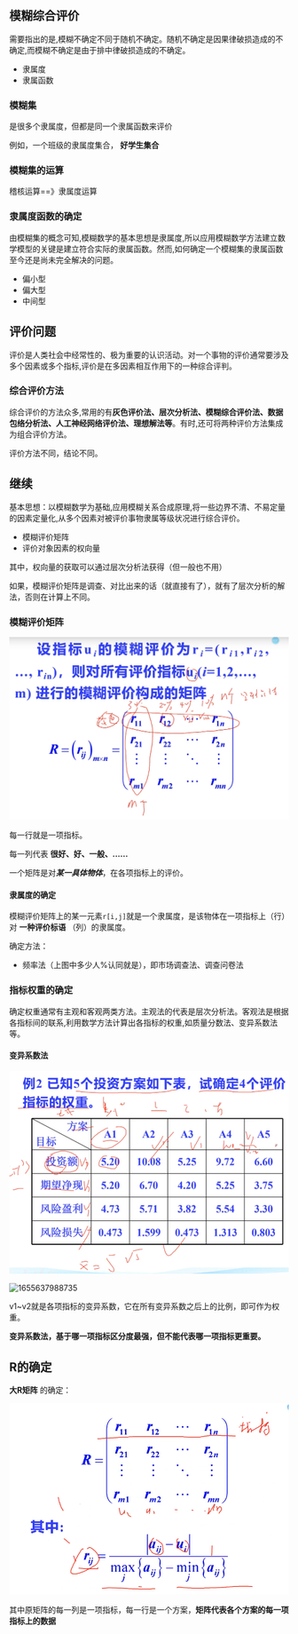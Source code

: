 ## 模糊综合评价

需要指出的是,模糊不确定不同于随机不确定。随机不确定是因果律破损造成的不确定,而模糊不确定是由于排中律破损造成的不确定。

- 隶属度
- 隶属函数

### 模糊集

是很多个隶属度，但都是同一个隶属函数来评价

例如，一个班级的隶属度集合， **好学生集合**

### 模糊集的运算

稽核运算==》隶属度运算

### 隶属度函数的确定

由模糊集的概念可知,模糊数学的基本思想是隶属度,所以应用模糊数学方法建立数学模型的关键是建立符合实际的隶属函数。然而,如何确定一个模糊集的隶属函数至今还是尚未完全解决的问题。

- 偏小型
- 偏大型
- 中间型

## 评价问题

评价是人类社会中经常性的、极为重要的认识活动。对一个事物的评价通常要涉及多个因素或多个指标,评价是在多因素相互作用下的一种综合评判。

### 综合评价方法

综合评价的方法众多,常用的有**灰色评价法、层次分析法、模糊综合评价法、数据包络分析法、人工神经网络评价法、理想解法等**。有时,还可将两种评价方法集成为组合评价方法。

评价方法不同，结论不同。

## 继续

基本思想：以模糊数学为基础,应用模糊关系合成原理,将一些边界不清、不易定量的因素定量化,从多个因素对被评价事物隶属等级状况进行综合评价。

-  模糊评价矩阵
- 评价对象因素的权向量

其中，权向量的获取可以通过层次分析法获得（但一般也不用）

如果，模糊评价矩阵是调查、对比出来的话（就直接有了），就有了层次分析的解法，否则在计算上不同。

### 模糊评价矩阵

![1655606902108](1655606902108.png)

每一行就是一项指标。

每一列代表 **很好、好、一般、……**

一个矩阵是对***某一具体物体***，在各项指标上的评价。

#### 隶属度的确定

模糊评价矩阵上的某一元素`r[i,j]`就是一个隶属度，是该物体在一项指标上（行）对 **一种评价标语** （列）的隶属度。

确定方法：

- 频率法（上图中多少人%认同就是），即市场调查法、调查问卷法

### 指标权重的确定

确定权重通常有主观和客观两类方法。主观法的代表是层次分析法。客观法是根据各指标间的联系,利用数学方法计算出各指标的权重,如质量分数法、变异系数法等。

#### 变异系数法

![1655637960786](1655637960786.png)

![1655637988735](../../../AppData/Roaming/Typora/typora-user-images/1655637988735.png)

v1~v2就是各项指标的变异系数，它在所有变异系数之后上的比例，即可作为权重。

**变异系数法，基于哪一项指标区分度最强，但不能代表哪一项指标更重要。**



## R的确定

**大R矩阵** 的确定：

![1655647660199](1655647660199.png)

其中原矩阵的每一列是一项指标，每一行是一个方案，**矩阵代表各个方案的每一项指标上的数据**